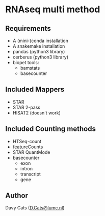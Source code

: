 # RNAseq multi method

## Requirements
- A (mini-)conda installation
- A snakemake installation
- pandas (python3 library)
- cerberus (python3 library)
- biopet tools:
  - bamstats
  - basecounter

## Included Mappers
- STAR
- STAR 2-pass
- HISAT2 (doesn't work)

## Included Counting methods
- HTSeq-count
- featureCounts
- STAR QuantMode
- basecounter
  - exon
  - intron
  - transcript
  - gene

## Author
Davy Cats (D.Cats@lumc.nl)
